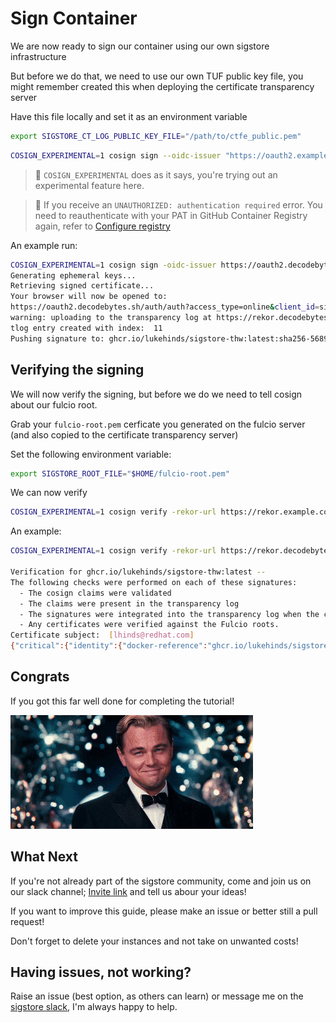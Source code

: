 # Sign Container

We are now ready to sign our container using our own sigstore infrastructure

But before we do that, we need to use our own TUF public key file, you might remember created this when deploying the certificate transparency server

Have this file locally and set it as an environment variable

```bash
export SIGSTORE_CT_LOG_PUBLIC_KEY_FILE="/path/to/ctfe_public.pem"
```

```bash
COSIGN_EXPERIMENTAL=1 cosign sign --oidc-issuer "https://oauth2.example.com/auth" --fulcio-url "https://fulcio.example.com" --rekor-url "https://rekor.example.com" ghcr.io/<github_user>/sigstore-thw:latest
```

> :notebook: `COSIGN_EXPERIMENTAL` does as it says, you're trying out an experimental feature here.

> 📝 If you receive an `UNAUTHORIZED: authentication required` error. You need
  to reauthenticate with your PAT in GitHub Container Registry again, refer to [Configure registry](08-configure-registry.md)

An example run:

```bash
COSIGN_EXPERIMENTAL=1 cosign sign -oidc-issuer https://oauth2.decodebytes.sh/auth -fulcio-url https://fulcio.decodebytes.sh -rekor-url https://rekor.decodebytes.sh ghcr.io/lukehinds/sigstore-thw:latest
Generating ephemeral keys...
Retrieving signed certificate...
Your browser will now be opened to:
https://oauth2.decodebytes.sh/auth/auth?access_type=online&client_id=sigstore&code_challenge=ZP91ElDffEaUAJxCTYpr_RfpvLHTx8a9WEuiDJiMQT0&code_challenge_method=S256&nonce=1vzuVUvfZ4caqLwqJlUsm0lJglb&redirect_uri=http%3A%2F%2Flocalhost%3A5556%2Fauth%2Fcallback&response_type=code&scope=openid+email&state=1vzuVUvXnKzS2hJnLzxkiDt0qOw
warning: uploading to the transparency log at https://rekor.decodebytes.sh for a private image, please confirm [Y/N]: Y
tlog entry created with index:  11
Pushing signature to: ghcr.io/lukehinds/sigstore-thw:latest:sha256-568999d4aedd444465c442617666359ddcd4dc117b22375983d2576c3847c9ba.sig
```

## Verifying the signing

We will now verify the signing, but before we do we need to tell cosign about our fulcio root.

Grab your `fulcio-root.pem` cerficate you generated on the fulcio server (and also copied to the certificate transparency server)

Set the following environment variable:

```bash
export SIGSTORE_ROOT_FILE="$HOME/fulcio-root.pem"
```

We can now verify

```bash
COSIGN_EXPERIMENTAL=1 cosign verify -rekor-url https://rekor.example.com ghcr.io/<github_user>/sigstore-thw:latest
```

An example:

```bash
COSIGN_EXPERIMENTAL=1 cosign verify -rekor-url https://rekor.decodebytes.sh ghcr.io/lukehinds/sigstore-thw:latest

Verification for ghcr.io/lukehinds/sigstore-thw:latest --
The following checks were performed on each of these signatures:
  - The cosign claims were validated
  - The claims were present in the transparency log
  - The signatures were integrated into the transparency log when the certificate was valid
  - Any certificates were verified against the Fulcio roots.
Certificate subject:  [lhinds@redhat.com]
{"critical":{"identity":{"docker-reference":"ghcr.io/lukehinds/sigstore-thw"},"image":{"docker-manifest-digest":"sha256:568999d4aedd444465c442617666359ddcd4dc117b22375983d2576c3847c9ba"},"type":"cosign container image signature"},"optional":null}
```

## Congrats

If you got this far well done for completing the tutorial!

![glass](images/glass.gif)

## What Next

If you're not already part of the sigstore community, come and join us on our slack channel; [Invite link](https://join.slack.com/t/sigstore/shared_invite/zt-mhs55zh0-XmY3bcfWn4XEyMqUUutbUQ)
and tell us abour your ideas!

If you want to improve this guide, please make an issue or better still a pull request!

Don't forget to delete your instances and not take on unwanted costs!

## Having issues, not working?

Raise an issue (best option, as others can learn) or message me on the [sigstore slack](https://join.slack.com/t/sigstore/shared_invite/zt-mhs55zh0-XmY3bcfWn4XEyMqUUutbUQ), I'm always happy to help.

